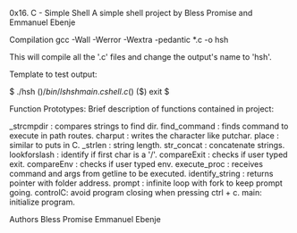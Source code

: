 0x16. C - Simple Shell
A simple shell project by Bless Promise and Emmanuel Ebenje

Compilation
gcc -Wall -Werror -Wextra -pedantic *.c -o hsh

This will compile all the '.c' files and change the output's name to 'hsh'.

Template to test output:

$ ./hsh
($) /bin/ls
hsh main.c shell.c
($)
($) exit
$

Function Prototypes:
Brief description of functions contained in project:

_strcmpdir : compares strings to find dir.
find_command : finds command to execute in path routes.
charput : writes the character like putchar.
place : similar to puts in C.
_strlen : string length.
str_concat : concatenate strings.
lookforslash : identify if first char is a '/'.
compareExit : checks if user typed exit.
compareEnv : checks if user typed env.
execute_proc : receives command and args from getline to be executed.
identify_string : returns pointer with folder address.
prompt : infinite loop with fork to keep prompt going.
controlC: avoid program closing when pressing ctrl + c.
main: initialize program.

Authors
Bless Promise
Emmanuel Ebenje